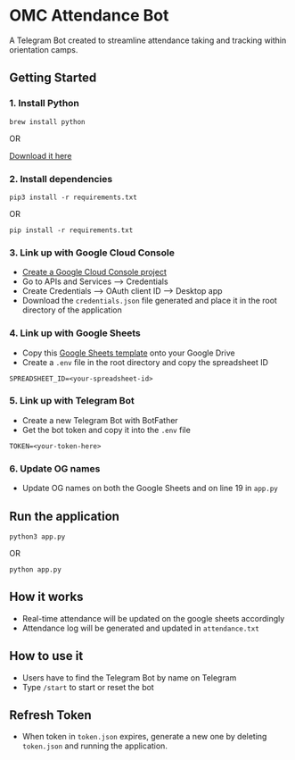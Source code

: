# OMC Attendance Bot

A Telegram Bot created to streamline attendance taking and tracking within orientation camps.

## Getting Started

### 1. Install Python

```
brew install python
```

OR

[Download it here](https://www.python.org/downloads/)

### 2. Install dependencies

```
pip3 install -r requirements.txt
```

OR

```
pip install -r requirements.txt
```

### 3. Link up with Google Cloud Console

- [Create a Google Cloud Console project](console.cloud.google.com)
- Go to APIs and Services --> Credentials
- Create Credentials --> OAuth client ID --> Desktop app
- Download the `credentials.json` file generated and place it in the root directory of the application

### 4. Link up with Google Sheets

- Copy this [Google Sheets template](https://docs.google.com/spreadsheets/d/1VHlun2B3p2ckcK-9hMN5P0bEglbYmqnBE19aVN79G2o/edit?usp=sharing) onto your Google Drive
- Create a `.env` file in the root directory and copy the spreadsheet ID

```
SPREADSHEET_ID=<your-spreadsheet-id>
```

### 5. Link up with Telegram Bot

- Create a new Telegram Bot with BotFather
- Get the bot token and copy it into the `.env` file

```
TOKEN=<your-token-here>
```

### 6. Update OG names

- Update OG names on both the Google Sheets and on line 19 in `app.py`

## Run the application

```
python3 app.py
```

OR

```
python app.py
```

## How it works

- Real-time attendance will be updated on the google sheets accordingly
- Attendance log will be generated and updated in `attendance.txt`

## How to use it

- Users have to find the Telegram Bot by name on Telegram
- Type `/start` to start or reset the bot

## Refresh Token

- When token in `token.json` expires, generate a new one by deleting `token.json` and running the application.
